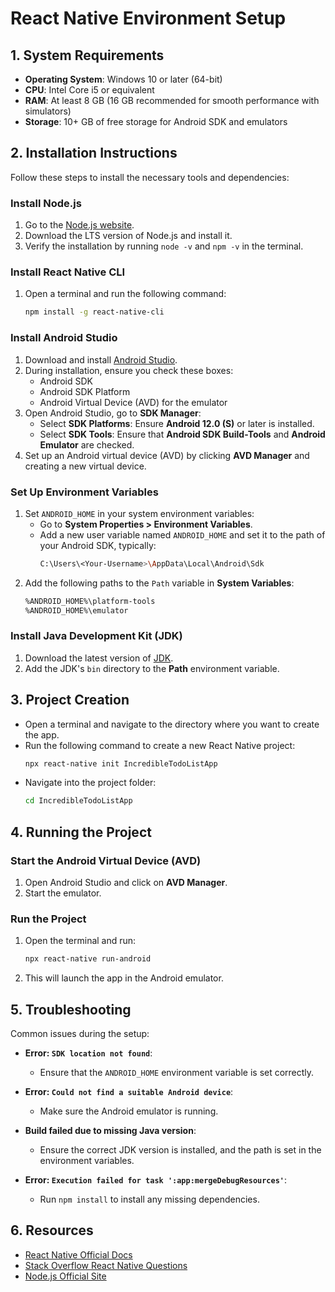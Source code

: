 # React Native Environment Setup

## 1. System Requirements

- **Operating System**: Windows 10 or later (64-bit)
- **CPU**: Intel Core i5 or equivalent
- **RAM**: At least 8 GB (16 GB recommended for smooth performance with simulators)
- **Storage**: 10+ GB of free storage for Android SDK and emulators

## 2. Installation Instructions

Follow these steps to install the necessary tools and dependencies:

### Install Node.js
1. Go to the [Node.js website](https://nodejs.org/).
2. Download the LTS version of Node.js and install it.
3. Verify the installation by running `node -v` and `npm -v` in the terminal.

### Install React Native CLI
1. Open a terminal and run the following command:
    ```bash
    npm install -g react-native-cli
    ```

### Install Android Studio
1. Download and install [Android Studio](https://developer.android.com/studio).
2. During installation, ensure you check these boxes:
    - Android SDK
    - Android SDK Platform
    - Android Virtual Device (AVD) for the emulator
3. Open Android Studio, go to **SDK Manager**:
    - Select **SDK Platforms**: Ensure **Android 12.0 (S)** or later is installed.
    - Select **SDK Tools**: Ensure that **Android SDK Build-Tools** and **Android Emulator** are checked.
4. Set up an Android virtual device (AVD) by clicking **AVD Manager** and creating a new virtual device.

### Set Up Environment Variables
1. Set `ANDROID_HOME` in your system environment variables:
    - Go to **System Properties > Environment Variables**.
    - Add a new user variable named `ANDROID_HOME` and set it to the path of your Android SDK, typically:
      ```bash
      C:\Users\<Your-Username>\AppData\Local\Android\Sdk
      ```
2. Add the following paths to the `Path` variable in **System Variables**:
    ```bash
    %ANDROID_HOME%\platform-tools
    %ANDROID_HOME%\emulator
    ```

### Install Java Development Kit (JDK)
1. Download the latest version of [JDK](https://www.oracle.com/java/technologies/javase-jdk11-downloads.html).
2. Add the JDK's `bin` directory to the **Path** environment variable.

## 3. Project Creation

- Open a terminal and navigate to the directory where you want to create the app.
- Run the following command to create a new React Native project:
    ```bash
    npx react-native init IncredibleTodoListApp
    ```
- Navigate into the project folder:
    ```bash
    cd IncredibleTodoListApp
    ```

## 4. Running the Project

### Start the Android Virtual Device (AVD)
1. Open Android Studio and click on **AVD Manager**.
2. Start the emulator.

### Run the Project
1. Open the terminal and run:
    ```bash
    npx react-native run-android
    ```
2. This will launch the app in the Android emulator.

## 5. Troubleshooting

Common issues during the setup:

- **Error: `SDK location not found`**:
    - Ensure that the `ANDROID_HOME` environment variable is set correctly.
  
- **Error: `Could not find a suitable Android device`**:
    - Make sure the Android emulator is running.
  
- **Build failed due to missing Java version**:
    - Ensure the correct JDK version is installed, and the path is set in the environment variables.
  
- **Error: `Execution failed for task ':app:mergeDebugResources'`**:
    - Run `npm install` to install any missing dependencies.

## 6. Resources

- [React Native Official Docs](https://reactnative.dev/docs/environment-setup)
- [Stack Overflow React Native Questions](https://stackoverflow.com/questions/tagged/react-native)
- [Node.js Official Site](https://nodejs.org/)
